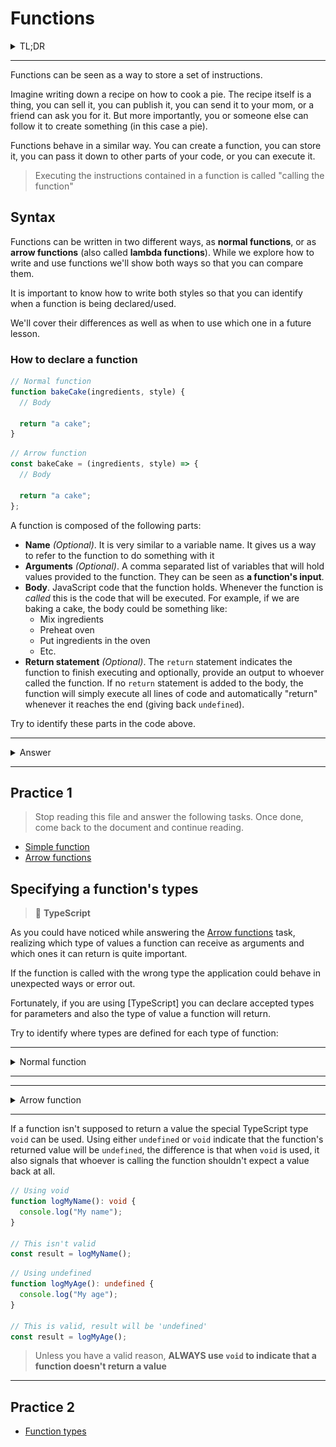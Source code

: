 # Functions

<details>
  <summary>TL;DR</summary>

A function is a type of value that contains a set of instructions that can be executed at will. Just as any other type
of value, functions can be stored in variables and passed around.

</details>

<hr>

Functions can be seen as a way to store a set of instructions.

Imagine writing down a recipe on how to cook a pie. The recipe itself is a thing, you can sell it, you can publish it,
you can send it to your mom, or a friend can ask you for it. But more importantly, you or someone else can follow it to
create something (in this case a pie).

Functions behave in a similar way. You can create a function, you can store it, you can pass it down to other parts of
your code, or you can execute it.

> Executing the instructions contained in a function is called "calling the function"

## Syntax

Functions can be written in two different ways, as **normal functions**, or as **arrow functions** (also called
**lambda functions**). While we explore how to write and use functions we'll show both ways so that you can compare them.

It is important to know how to write both styles so that you can identify when a function is being declared/used.

We'll cover their differences as well as when to use which one in a future lesson.

### How to declare a function

```typescript
// Normal function
function bakeCake(ingredients, style) {
  // Body

  return "a cake";
}
```

```typescript
// Arrow function
const bakeCake = (ingredients, style) => {
  // Body

  return "a cake";
};
```

A function is composed of the following parts:

- **Name** _(Optional)_. It is very similar to a variable name. It gives us a way to refer to the function to do something with it
- **Arguments** _(Optional)_. A comma separated list of variables that will hold values provided to the function. They
  can be seen as **a function's input**.
- **Body**. JavaScript code that the function holds. Whenever the function is _called_ this is the code that will be
  executed. For example, if we are baking a cake, the body could be something like:
  - Mix ingredients
  - Preheat oven
  - Put ingredients in the oven
  - Etc.
- **Return statement** _(Optional)_. The `return` statement indicates the function to finish executing and optionally,
  provide an output to whoever called the function. If no `return` statement is added to the body, the function will
  simply execute all lines of code and automatically "return" whenever it reaches the end (giving back `undefined`).

Try to identify these parts in the code above.

<hr>
<details>
<summary>Answer</summary>

Normal function:

![Normal function parts](assets/normal-function-parts.png)

Arrow function:

![Arrow function parts](assets/arrow-function-parts.png)

</details>
<hr>

## Practice 1

> Stop reading this file and answer the following tasks. Once done, come back to the document and continue reading.

- [Simple function](../tasks/001-simple-function/1.instructions.md)
- [Arrow functions](../tasks/002-arrow-functions/1.instructions.md)

## Specifying a function's types

> 🚨 **TypeScript**

As you could have noticed while answering the [Arrow functions](../tasks/002-arrow-functions/1.instructions.md) task,
realizing which type of values a function can receive as arguments and which ones it can return is quite important.

If the function is called with the wrong type the application could behave in unexpected ways or error out.

Fortunately, if you are using [TypeScript] you can declare accepted types for parameters and also the type of value
a function will return.

Try to identify where types are defined for each type of function:

<hr>
<details>
<summary>Normal function</summary>

```typescript
function getBigger(value1: number, value2: number): number {
  if (value1 > value2) {
    return value1;
  } else {
    return value2;
  }
}
```

  <details>
  <summary>💡 Answer</summary>

![Normal function types](assets/nf-types.png)

  </details>

</details>
<hr>

<hr>
<details>
<summary>Arrow function</summary>

```typescript
const getBigger = (value1: number, value2: number): number => {
  if (value1 > value2) {
    return value1;
  } else {
    return value2;
  }
};
```

  <details>
  <summary>💡 Answer</summary>

![Arrow function types](assets/af-types.png)

  </details>

</details>
<hr>

If a function isn't supposed to return a value the special TypeScript type `void` can be used. Using either `undefined`
or `void` indicate that the function's returned value will be `undefined`, the difference is that when `void` is used,
it also signals that whoever is calling the function shouldn't expect a value back at all.

```typescript
// Using void
function logMyName(): void {
  console.log("My name");
}

// This isn't valid
const result = logMyName();
```

```typescript
// Using undefined
function logMyAge(): undefined {
  console.log("My age");
}

// This is valid, result will be 'undefined'
const result = logMyAge();
```

> Unless you have a valid reason, **ALWAYS use `void` to indicate that a function doesn't return a value**

<hr>

## Practice 2

- [Function types](../tasks/003-function-types/1.instructions.md)
